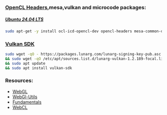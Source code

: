 ### [OpenCL Headers](https://cn.khronos.org/opencl/),mesa,vulkan and microcode packages: 
##### [Ubuntu 24.04 LTS](https://ubuntu.com/blog/tag/ubuntu-24-04-lts)

```bash
sudo apt-get -y install ocl-icd-opencl-dev opencl-headers mesa-common-dev mesa-opencl-icd mesa-utils clinfo libvulkan1 mesa-vulkan-drivers amd64-microcode intel-microcode iucode-tool thermald gdebi-core
```

### [Vulkan SDK](https://www.lunarg.com/vulkan-sdk/)

```bash
sudo wget -qO - https://packages.lunarg.com/lunarg-signing-key-pub.asc | sudo apt-key add -
&& sudo wget -qO /etc/apt/sources.list.d/lunarg-vulkan-1.2.189-focal.list https://packages.lunarg.com/vulkan/1.2.189/lunarg-vulkan-1.2.189-focal.list
&& sudo apt update
&& sudo apt install vulkan-sdk
```

### Resources:
* [WebGL](https://askubuntu.com/questions/299345/how-to-enable-webgl-in-chrome-on-ubuntu#299346)
* [WebGl-Utils](https://webglfundamentals.org/docs/module-webgl-utils.html)
* [Fundamentals](https://webglfundamentals.org/webgl/lessons/webgl-setup-and-installation.html)
* [WebCL](https://www.khronos.org/api/webcl)
